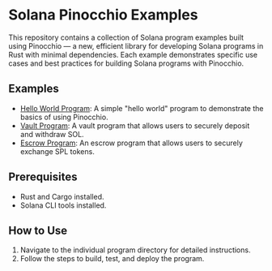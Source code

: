# Solana Pinocchio Examples

This repository contains a collection of Solana program examples built using Pinocchio — a new, efficient library for developing Solana programs in Rust with minimal dependencies. Each example demonstrates specific use cases and best practices for building Solana programs with Pinocchio.

## Examples

- [Hello World Program](pinocchio-hello-world/README.md): A simple "hello world" program to demonstrate the basics of using Pinocchio.
- [Vault Program](pinocchio-vault/README.md): A vault program that allows users to securely deposit and withdraw SOL.
- [Escrow Program](pinocchio-escrow/README.md): An escrow program that allows users to securely exchange SPL tokens.

## Prerequisites

- Rust and Cargo installed.
- Solana CLI tools installed.

## How to Use

1. Navigate to the individual program directory for detailed instructions.
2. Follow the steps to build, test, and deploy the program.

